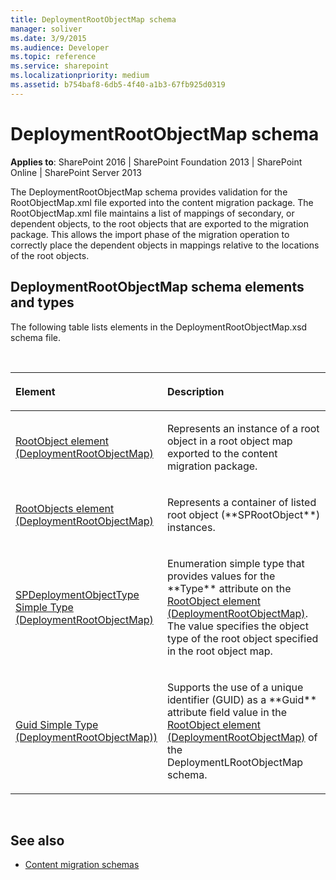 ```yaml
---
title: DeploymentRootObjectMap schema
manager: soliver
ms.date: 3/9/2015
ms.audience: Developer
ms.topic: reference
ms.service: sharepoint
ms.localizationpriority: medium
ms.assetid: b754baf8-6db5-4f40-a1b3-67fb925d0319
---
```


# DeploymentRootObjectMap schema

**Applies to**: SharePoint 2016 | SharePoint Foundation 2013 | SharePoint Online | SharePoint Server 2013

The DeploymentRootObjectMap schema provides validation for the RootObjectMap.xml file exported into the content migration package. The RootObjectMap.xml file maintains a list of mappings of secondary, or dependent objects, to the root objects that are exported to the migration package. This allows the import phase of the migration operation to correctly place the dependent objects in mappings relative to the locations of the root objects.

## DeploymentRootObjectMap schema elements and types

The following table lists elements in the DeploymentRootObjectMap.xsd schema file.

<br/>

<table>
<colgroup>
<col width="40%" />
<col width="60%" />
</colgroup>
<thead>
<tr class="header">
<th align="left"><p>Element</p></th>
<th align="left"><p>Description</p></th>
</tr>
</thead>
<tbody>
<tr class="odd">
<td align="left"><p><span sdata="link"><a href="rootobject-element-deploymentrootobjectmap.md">RootObject element (DeploymentRootObjectMap)</a></span></p></td>
<td align="left"><p>Represents an instance of a root object in a root object map exported to the content migration package.</p></td>
</tr>
<tr class="even">
<td align="left"><p><span sdata="link"><a href="rootobjects-element-deploymentrootobjectmap.md">RootObjects element (DeploymentRootObjectMap)</a></span></p></td>
<td align="left"><p>Represents a container of listed root object (**SPRootObject**) instances.</p></td>
</tr>
<tr class="odd">
<td align="left"><p><span sdata="link"><a href="spdeploymentobjecttype-simple-type-deploymentrootobjectmap.md">SPDeploymentObjectType Simple Type (DeploymentRootObjectMap)</a></span></p></td>
<td align="left"><p>Enumeration simple type that provides values for the **Type** attribute on the <span sdata="link"><a href="rootobject-element-deploymentrootobjectmap.md">RootObject element (DeploymentRootObjectMap)</a>. The value specifies the object type of the root object specified in the root object map.</p></td>
</tr>
<tr class="even">
<td align="left"><p><span sdata="link"><a href="guid-simple-type-deploymentrootobjectmap.md">Guid Simple Type (DeploymentRootObjectMap))</a></span></p></td>
<td align="left"><p>Supports the use of a unique identifier (GUID) as a **Guid** attribute field value in the <span sdata="link"><a href="rootobject-element-deploymentrootobjectmap.md">RootObject element (DeploymentRootObjectMap)</a> of the DeploymentLRootObjectMap schema.</p></td>
</tr>
</tbody>
</table>

<br/>

## See also

- [Content migration schemas](content-migration-schemas.md)







